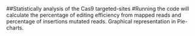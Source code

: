 ##Statistically analysis of the Cas9 targeted-sites
#Running the code will calculate the percentage of editing efficiency from mapped reads and percentage of insertions mutated reads. Graphical representation in Pie-charts. 

